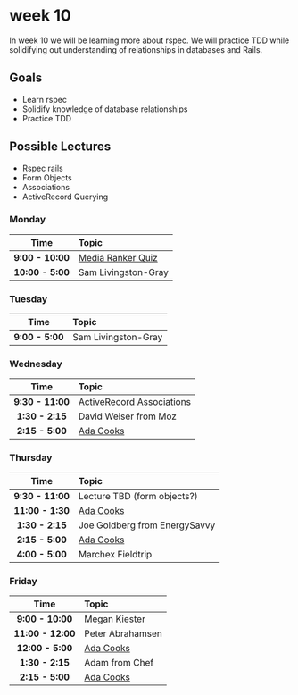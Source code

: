 # week 10

In week 10 we will be learning more about rspec. We will practice TDD while solidifying
out understanding of relationships in databases and Rails.

## Goals
- Learn rspec
- Solidify knowledge of database relationships
- Practice TDD

## Possible Lectures
- Rspec rails
- Form Objects
- Associations
- ActiveRecord Querying

### Monday

| Time                | Topic               |
|:-------------------:|:--------------------|
| **9:00 - 10:00**     | [Media Ranker Quiz](https://canvas.instructure.com/courses/881804/quizzes/1083242)            |
| **10:00 - 5:00**     | Sam Livingston-Gray            |


### Tuesday

| Time                | Topic               |
|:-------------------:|:--------------------|
| **9:00 - 5:00**     | Sam Livingston-Gray            |

### Wednesday

| Time              | Topic               |
|:-----------------:|:--------------------|
| **9:30 - 11:00**     | [ActiveRecord Associations](wednesday/active-record-associations.md)       |
| **1:30 - 2:15**     | David Weiser from Moz       |
| **2:15 - 5:00**     | [Ada Cooks](ada-cooks-mini.md)       |

### Thursday

| Time              | Topic               |
|:-----------------:|:--------------------|
| **9:30 - 11:00**     | Lecture TBD (form objects?)       |
| **11:00 - 1:30**     | [Ada Cooks](ada-cooks-mini.md)       |
| **1:30 - 2:15**     | Joe Goldberg from EnergySavvy       |
| **2:15 - 5:00**     | [Ada Cooks](ada-cooks-mini.md)       |
| **4:00 - 5:00**     | Marchex Fieldtrip       |

### Friday

| Time              | Topic               |
|:-----------------:|:--------------------|
| **9:00 - 10:00**     | Megan Kiester       |
| **11:00 - 12:00**     | Peter Abrahamsen       |
| **12:00 - 5:00**     | [Ada Cooks](ada-cooks-mini.md)       |
| **1:30 - 2:15**     | Adam from Chef       |
| **2:15 - 5:00**     | [Ada Cooks](ada-cooks-mini.md)       |
